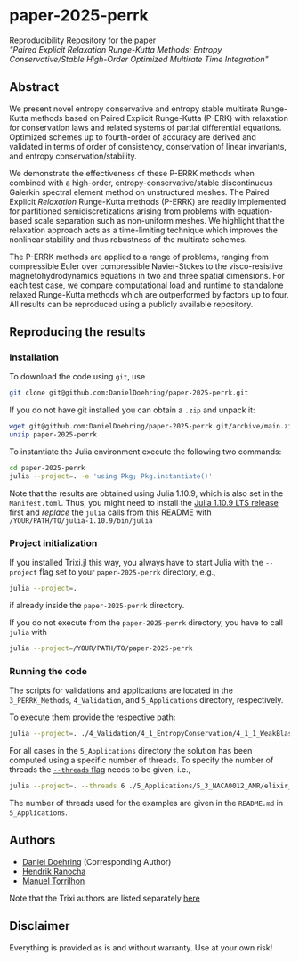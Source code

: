 # paper-2025-perrk
Reproducibility Repository for the paper  
_"Paired Explicit Relaxation Runge-Kutta Methods: Entropy Conservative/Stable High-Order Optimized Multirate Time Integration"_

## Abstract

We present novel entropy conservative and entropy stable multirate Runge-Kutta methods based on Paired Explicit Runge-Kutta (P-ERK) with relaxation for conservation laws and related systems of partial differential equations.
Optimized schemes up to fourth-order of accuracy are derived and validated in terms of order of consistency, conservation of linear invariants, and entropy conservation/stability.

We demonstrate the effectiveness of these P-ERRK methods when combined with a high-order, entropy-conservative/stable discontinuous Galerkin spectral element method on unstructured meshes.
The Paired Explicit _Relaxation_ Runge-Kutta methods (P-ERRK) are readily implemented for partitioned semidiscretizations arising from problems with equation-based scale separation such as non-uniform meshes.
We highlight that the relaxation approach acts as a time-limiting technique which improves the nonlinear stability and thus robustness of the multirate schemes.

The P-ERRK methods are applied to a range of problems, ranging from compressible Euler over compressible Navier-Stokes to the visco-resistive magnetohydrodynamics equations in two and three spatial dimensions.
For each test case, we compare computational load and runtime to standalone relaxed Runge-Kutta methods which are outperformed by factors up to four.
All results can be reproduced using a publicly available repository.
## Reproducing the results

### Installation

To download the code using `git`, use 

```bash
git clone git@github.com:DanielDoehring/paper-2025-perrk.git
``` 

If you do not have git installed you can obtain a `.zip` and unpack it:
```bash
wget git@github.com:DanielDoehring/paper-2025-perrk.git/archive/main.zip
unzip paper-2025-perrk
```

To instantiate the Julia environment execute the following two commands:
```bash
cd paper-2025-perrk
julia --project=. -e 'using Pkg; Pkg.instantiate()'
```

Note that the results are obtained using Julia 1.10.9, which is also set in the `Manifest.toml`.
Thus, you might need to install the [Julia 1.10.9 LTS release](https://julialang.org/downloads/) first
and *replace* the `julia` calls from this README with
`/YOUR/PATH/TO/julia-1.10.9/bin/julia`

### Project initialization

If you installed Trixi.jl this way, you always have to start Julia with the `--project` flag set to your `paper-2025-perrk` directory, e.g.,
```bash
julia --project=.
```
if already inside the `paper-2025-perrk` directory.

If you do not execute from the `paper-2025-perrk` directory, you have to call `julia` with
```bash
julia --project=/YOUR/PATH/TO/paper-2025-perrk
```

### Running the code

The scripts for validations and applications are located in the `3_PERRK_Methods`, `4_Validation`, and `5_Applications` directory, respectively.

To execute them provide the respective path:

```bash
julia --project=. ./4_Validation/4_1_EntropyConservation/4_1_1_WeakBlastWave_Euler_MHD/elixir_euler_weak_blast_er.jl
```

For all cases in the `5_Applications` directory the solution has been computed using a specific number of 
threads.
To specify the number of threads the [`--threads` flag](https://docs.julialang.org/en/v1/manual/multi-threading/#Starting-Julia-with-multiple-threads) needs to be given, i.e., 
```bash
julia --project=. --threads 6 ./5_Applications/5_3_NACA0012_AMR/elixir_euler_NACA0012airfoil_mach08.jl
```
The number of threads used for the examples are given in the `README.md` in `5_Applications`.

## Authors

* [Daniel Doehring](https://www.acom.rwth-aachen.de/the-lab/team-people/name:daniel_doehring) (Corresponding Author)
* [Hendrik Ranocha](https://ranocha.de/home#gsc.tab=0)
* [Manuel Torrilhon](https://www.acom.rwth-aachen.de/the-lab/team-people/name:manuel_torrilhon)

Note that the Trixi authors are listed separately [here](https://github.com/DanielDoehring/paper-2025-perrk/blob/main/Trixi.jl-v0.12.2%2Bmod/AUTHORS.md)

## Disclaimer

Everything is provided as is and without warranty. Use at your own risk!
